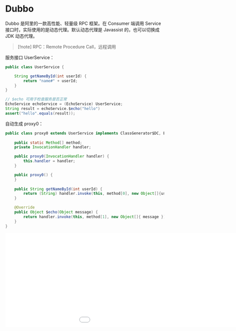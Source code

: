# Dubbo

Dubbo 是阿里的一款高性能、轻量级 RPC 框架。在 Consumer 端调用 Service 接口时，实际使用的是动态代理。默认动态代理是 Javassist 的，也可以切换成 JDK 动态代理。

>[!note] RPC：Remote Procedure Call，远程调用

服务接口 UserService：

```java
public class UserService {

    String getNameById(int userId) {
        return "name#" + userId;
    }
}

```

```java
// $echo 可用于检查服务是否正常
EchoService echoService = (EchoService) UserService;
String result = echoService.$echo("hello")
assert("hello".equals(result));

```

自动生成 proxy0：

```java
public class proxy0 extends UserService implements ClassGenerator$DC, EchoService {
  
    public static Method[] method;
    private InvocationHandler handler;

    public proxy0(InvocationHandler handler) {
        this.handler = handler;
    }

    public proxy0() {
    }
  
    public String getNameById(int userId) {
        return (String) handler.invoke(this, method[0], new Object[]{userId});
    }

    @Override
    public Object $echo(Object message) {
        return handler.invoke(this, method[1], new Object[]{ message });
    }
}
```

<iframe src="/widgets/widget-excalidraw/" data-src="/widgets/widget-excalidraw/" data-subtype="widget" border="0" frameborder="no" framespacing="0" allowfullscreen="true" style="width: 1157px; height: 297px;"></iframe>

‍
